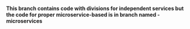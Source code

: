 #### This branch contains code with divisions for independent services but the code for proper microservice-based is in branch named - microservices
